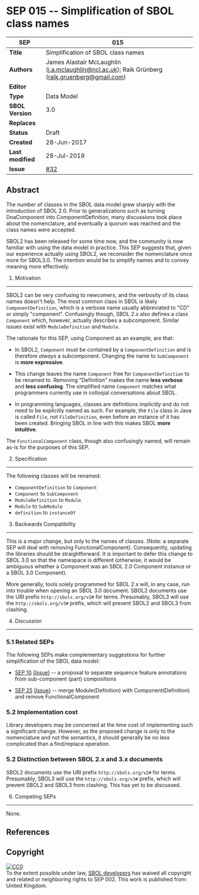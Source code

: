 SEP 015 -- Simplification of SBOL class names
===================================

SEP                     | 015
----------------------|--------------
**Title**                | Simplification of SBOL class names
**Authors**           | James Alastair McLaughlin (j.a.mclaughlin@ncl.ac.uk); Raik Grünberg (raik.gruenberg@gmail.com)
**Editor**            | 
**Type**               | Data Model
**SBOL Version** | 3.0
**Replaces**        | 
**Status**             | Draft
**Created**          | 28-Jun-2017
**Last modified**  | 28-Jul-2019
**Issue**          | [#32](https://github.com/SynBioDex/SEPs/issues/32)

Abstract
-----------

The number of classes in the SBOL data model grew sharply with the introduction of SBOL 2.0.  Prior to generalizations such as turning DnaComponent into ComponentDefinition, many discussions took place about the nomenclature, and eventually a quorum was reached and the class names were accepted. 

SBOL2 has been released for some time now, and the community is now familiar with using the data model in practice.  This SEP suggests that, given our experience actually using SBOL2, we reconsider the nomenclature once more for SBOL3.0.  The intention would be to simplify names and to convey meaning more effectively.


1. Motivation
--------------

SBOL2 can be very confusing to newcomers, and the verbosity of its class names doesn't help.  The most common class in SBOL is likely `ComponentDefinition`, which is a verbose name usually abbreviated to "CD" or simply "component". Confusingly though, SBOL 2.x also defines a class `Component` which, however, actually describes a subcomponent. Similar issues exist with `ModuleDefinition` and `Module`. 

The rationale for this SEP, using Component as an example, are that:

* In SBOL2, `Component` _must_ be contained by a `ComponentDefinition` and is therefore _always_ a subcomponent.  Changing the name to `SubComponent` is <b>more expressive</b>.

* This change leaves the name `Component` free for `ComponentDefinition` to be renamed to.  Removing "Definition" makes the name <b>less verbose</b> and <b>less confusing</b>. The simplified name `Component` matches what programmers currently use in colloqial conversations about SBOL.

* In programming languages, classes are definitions _implicitly_ and do not need to be explicitly named as such.  For example, the `File` class in Java is called `File`, not `FileDefinition`, even before an instance of it has been created.  Bringing SBOL in line with this makes SBOL <b>more intuitive</b>.

The `FunctionalComponent` class, though also confusingly named, will remain as-is for the purposes of this SEP.



2. Specification 
----------------------------------------------

The following classes will be renamed:

* `ComponentDefinition` to `Component`
* `Component` to `SubComponent`
* `ModuleDefinition` to `Module`
* `Module` to `SubModule`
* `definition` to `instanceOf`


3. Backwards Compatibility <a name='compatibility'></a>
-----------------

This is a major change, but only to the names of classes. (Note: a separate SEP will deal with removing FunctionalComponent).  Consequently, updating the libraries should be straightforward.  It is important to defer this change to SBOL 3.0 so that the namespace is different (otherwise, it would be ambiguous whether a Component was an SBOL 2.0 Component instance or a SBOL 3.0 Component).

More generally, tools solely programmed for SBOL 2.x will, in any case, run into trouble when opening an SBOL 3.0 document. SBOL2 documents use the URI prefix `http://sbols.org/v2#` for terms.  Presumably, SBOL3 will use the `http://sbols.org/v3#` prefix, which will prevent SBOL2 and SBOL3 from clashing.



4. Discussion <a name='discussion'></a>
-----------------

### 5.1 Related SEPs

The following SEPs make complementary suggestions for further simplification of the SBOL data model:

* [SEP 10](https://github.com/SynBioDex/SEPs/blob/master/sep_010.md) [(Issue)](https://github.com/SynBioDex/SEPs/issues/25) -- a proposal to separate sequence feature annotations from sub-component (part) compositions

* [SEP 25](https://github.com/SynBioDex/SEPs/blob/master/sep_025.md)  [(Issue)](https://github.com/SynBioDex/SEPs/issues/58) -- merge Module(Definition) with Component(Definition) and remove FunctionalComponent

### 5.2 Implementation cost

Library developers may be concerned at the time cost of implementing such a significant change.  However, as the proposed change is only to the nomenclature and not the semantics, it should generally be no less complicated than a find/replace operation.

### 5.2 Distinction between SBOL 2.x and 3.x documents

SBOL2 documents use the URI prefix `http://sbols.org/v2#` for terms.  Presumably, SBOL3 will use the `http://sbols.org/v3#` prefix, which will prevent SBOL2 and SBOL3 from clashing.  This has yet to be discussed.




6. Competing SEPs <a name='competing_seps'></a>
-----------------

None.

References <a name='references'></a>
----------------

Copyright <a name='copyright'></a>
-------------

<p xmlns:dct="http://purl.org/dc/terms/" xmlns:vcard="http://www.w3.org/2001/vcard-rdf/3.0#">
  <a rel="license"
     href="http://creativecommons.org/publicdomain/zero/1.0/">
    <img src="http://i.creativecommons.org/p/zero/1.0/88x31.png" style="border-style: none;" alt="CC0" />
  </a>
  <br />
  To the extent possible under law,
  <a rel="dct:publisher"
     href="sbolstandard.org">
    <span property="dct:title">SBOL developers</span></a>
  has waived all copyright and related or neighboring rights to
  <span property="dct:title">SEP 002</span>.
This work is published from:
<span property="vcard:Country" datatype="dct:ISO3166"
      content="US" about="sbolstandard.org">
  United Kingdom</span>.
</p>

